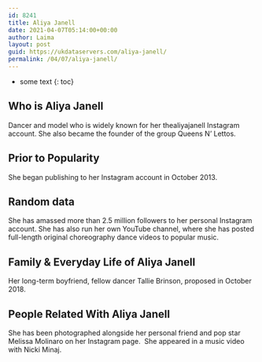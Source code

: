 ```yaml
---
id: 8241
title: Aliya Janell
date: 2021-04-07T05:14:00+00:00
author: Laima
layout: post
guid: https://ukdataservers.com/aliya-janell/
permalink: /04/07/aliya-janell/
---
```


* some text
{: toc}


## Who is Aliya Janell
                  
                  
                  
Dancer and model who is widely known for her thealiyajanell Instagram account. She also became the founder of the group Queens N&#8217; Lettos. 
                  
              
            
              
            
                
                
                
## Prior to Popularity
                  
                  
                  
She began publishing to her Instagram account in October 2013. 
                  
              
            
              
            
                
                
                
## Random data
                  
                  
                  
She has amassed more than 2.5 million followers to her personal Instagram account. She has also run her own YouTube channel, where she has posted full-length original choreography dance videos to popular music. 
                  
              
            
              
            
                
                
                
## Family & Everyday Life of Aliya Janell
                  
                  
                  
Her long-term boyfriend, fellow dancer Tallie Brinson, proposed in October 2018.
                  
              
            
              
            
                
                
                
## People Related With Aliya Janell
                  
                  
                  
She has been photographed alongside her personal friend and pop star Melissa Molinaro on her Instagram page.  She appeared in a music video with Nicki Minaj.
                  
              
            
              
            
                
              
            
              
              
            
            
              
            
          
          
          